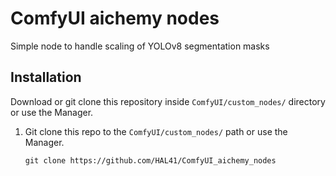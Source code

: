 # ComfyUI aichemy nodes
Simple node to handle scaling of YOLOv8 segmentation masks

## Installation
Download or git clone this repository inside `ComfyUI/custom_nodes/` directory or use the Manager.

1. Git clone this repo to the `ComfyUI/custom_nodes/` path or use the Manager.

   `git clone https://github.com/HAL41/ComfyUI_aichemy_nodes`